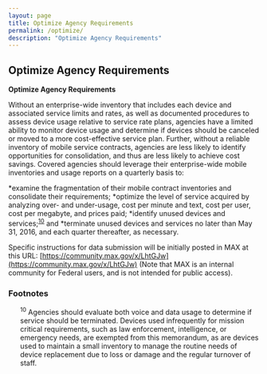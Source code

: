 ```yaml
---
layout: page
title: Optimize Agency Requirements
permalink: /optimize/
description: "Optimize Agency Requirements"
---
```


## **Optimize Agency Requirements**

**Optimize Agency Requirements**

Without an enterprise-wide inventory that includes each device and associated service limits and rates, as well as documented procedures to assess device usage relative to service rate plans, agencies have a limited ability to monitor device usage and determine if devices should be canceled or moved to a more cost-effective service plan. Further, without a reliable inventory of mobile service contracts, agencies are less likely to identify opportunities for consolidation, and thus are less likely to achieve cost savings.  Covered agencies should leverage their enterprise-wide mobile inventories and usage reports on a quarterly basis to:

*examine the fragmentation of their mobile contract inventories and consolidate their requirements;
*optimize the level of service acquired by analyzing over- and under-usage, cost per minute and text, cost per user, cost per megabyte, and prices paid;
*identify unused devices and services;<sup id="fnr10"><a href="#fn10">10</a></sup> and
*terminate unused devices and services no later than May 31, 2016, and each quarter thereafter, as necessary.

Specific instructions for data submission will be initially posted in MAX at this URL: [https://community.max.gov/x/LhtGJw](https://community.max.gov/x/LhtGJw) (Note that MAX is an internal community for Federal users, and is not intended for public access).

### Footnotes

<ul style="list-style-type:none">

<li id="fn10"><sup>10</sup> Agencies should evaluate both voice and data usage to determine if service should be terminated.  Devices used infrequently for mission critical requirements, such as law enforcement, intelligence, or emergency needs, are exempted from this memorandum, as are devices used to maintain a small inventory to manage the routine needs of device replacement due to loss or damage and the regular turnover of staff.</a></li>
 
